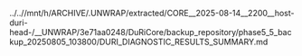 ../..//mnt/h/ARCHIVE/.UNWRAP/extracted/CORE__2025-08-14__2200__host-duri-head-/__UNWRAP/3e71aa0248/DuRiCore/backup_repository/phase5_5_backup_20250805_103800/DURI_DIAGNOSTIC_RESULTS_SUMMARY.md